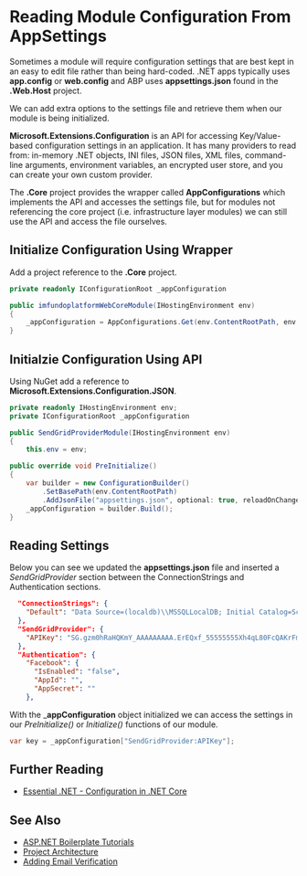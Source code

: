 # Reading Module Configuration From AppSettings

Sometimes a module will require configuration settings that are best kept in an easy to edit file rather than being hard-coded. \.NET apps typically uses __app.config__ or __web.config__ and ABP uses __appsettings.json__ found in the __.Web.Host__ project.

We can add extra options to the settings file and retrieve them when our module is being initialized.

__Microsoft.Extensions.Configuration__ is an API for accessing Key/Value-based configuration settings in an application. It has many providers to read from: in-memory .NET objects, INI files, JSON files, XML files, command-line arguments, environment variables, an encrypted user store, and you can create your own custom provider.

The __.Core__ project provides the wrapper called __AppConfigurations__ which implements the API and accesses the settings file, but for modules not referencing the core project (i.e. infrastructure layer modules) we can still use the API and access the file ourselves.

## Initialize Configuration Using Wrapper

Add a project reference to the __.Core__ project.

```csharp
private readonly IConfigurationRoot _appConfiguration

public imfundoplatformWebCoreModule(IHostingEnvironment env)
{
    _appConfiguration = AppConfigurations.Get(env.ContentRootPath, env.EnvironmentName, env.IsDevelopment());
}
```

## Initialzie Configuration Using API

Using NuGet add a reference to __Microsoft.Extensions.Configuration.JSON__.

```csharp
private readonly IHostingEnvironment env;
private IConfigurationRoot _appConfiguration

public SendGridProviderModule(IHostingEnvironment env)
{
    this.env = env;

public override void PreInitialize()
{
    var builder = new ConfigurationBuilder()
        .SetBasePath(env.ContentRootPath)
        .AddJsonFile("appsettings.json", optional: true, reloadOnChange: true)
    _appConfiguration = builder.Build();
}
```

## Reading Settings
Below you can see we updated the __appsettings.json__ file and inserted a _SendGridProvider_ section between the ConnectionStrings and Authentication sections.

```json
  "ConnectionStrings": {
    "Default": "Data Source=(localdb)\\MSSQLLocalDB; Initial Catalog=SchoolPlatform;"
  },
  "SendGridProvider": {
    "APIKey": "SG.gzm0hRaHQKmY_AAAAAAAAA.ErEQxf_55555555Xh4qL80FcQAKrFmK2CHBwABXXXXX"
  },
  "Authentication": {
    "Facebook": {
      "IsEnabled": "false",
      "AppId": "",
      "AppSecret": ""
    },
```

With the ___appConfiguration__ object initialized we can access the settings in our _PreInitialize()_ or _Initialize()_ functions of our module.

```csharp
var key = _appConfiguration["SendGridProvider:APIKey"];
```

## Further Reading
* [Essential .NET - Configuration in .NET Core](https://msdn.microsoft.com/en-us/magazine/mt632279.aspx)

## See Also
* [ASP\.NET Boilerplate Tutorials](README.md)
* [Project Architecture](projectarchitecture.md)
* [Adding Email Verification](emailverification.md)